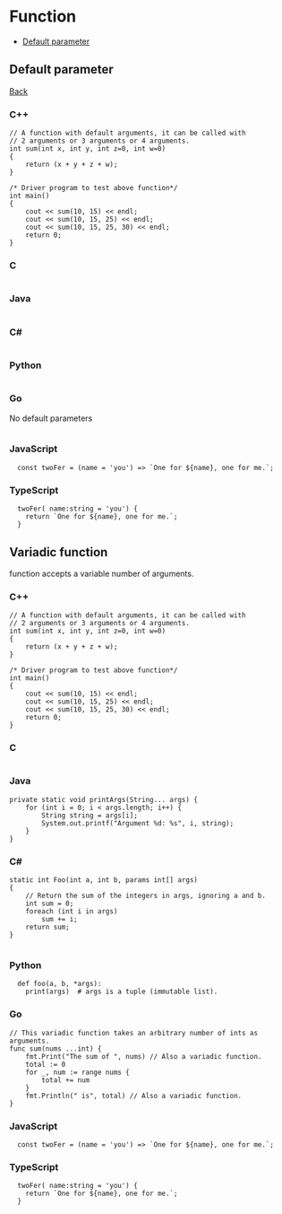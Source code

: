 # Function
- [Default parameter](#default-parameter)


## Default parameter
[Back](#function)
### C++
```
// A function with default arguments, it can be called with  
// 2 arguments or 3 arguments or 4 arguments. 
int sum(int x, int y, int z=0, int w=0) 
{ 
    return (x + y + z + w); 
} 
  
/* Driver program to test above function*/
int main() 
{ 
    cout << sum(10, 15) << endl; 
    cout << sum(10, 15, 25) << endl; 
    cout << sum(10, 15, 25, 30) << endl; 
    return 0; 
}
```
### C
```

```
### Java
```

```


### C#
```  

```
### Python
```

```
### Go
No default parameters
```
```

### JavaScript
```
  const twoFer = (name = 'you') => `One for ${name}, one for me.`;

```
### TypeScript
```
  twoFer( name:string = 'you') {
    return `One for ${name}, one for me.`;
  }
```

## Variadic function
function accepts a variable number of arguments.
### C++
```
// A function with default arguments, it can be called with  
// 2 arguments or 3 arguments or 4 arguments. 
int sum(int x, int y, int z=0, int w=0) 
{ 
    return (x + y + z + w); 
} 
  
/* Driver program to test above function*/
int main() 
{ 
    cout << sum(10, 15) << endl; 
    cout << sum(10, 15, 25) << endl; 
    cout << sum(10, 15, 25, 30) << endl; 
    return 0; 
}
```
### C
```

```
### Java
```
private static void printArgs(String... args) {
    for (int i = 0; i < args.length; i++) {
        String string = args[i];
        System.out.printf("Argument %d: %s", i, string);
    }
}
```


### C#
```  
static int Foo(int a, int b, params int[] args)
{
    // Return the sum of the integers in args, ignoring a and b.
    int sum = 0;
    foreach (int i in args)
        sum += i;
    return sum;
}
     
```
### Python
```
  def foo(a, b, *args):
    print(args)  # args is a tuple (immutable list).
```
### Go
```
// This variadic function takes an arbitrary number of ints as arguments.
func sum(nums ...int) {
	fmt.Print("The sum of ", nums) // Also a variadic function.
	total := 0
	for _, num := range nums {
		total += num
	}
	fmt.Println(" is", total) // Also a variadic function.
}
```

### JavaScript
```
  const twoFer = (name = 'you') => `One for ${name}, one for me.`;

```
### TypeScript
```
  twoFer( name:string = 'you') {
    return `One for ${name}, one for me.`;
  }
```